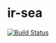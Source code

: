 # ir-sea
[![Build Status](https://travis-ci.org/concavegit/ir-sea.svg?branch=master)](https://travis-ci.org/concavegit/ir-sea)
